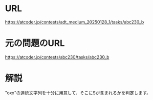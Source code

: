 # URL
https://atcoder.jp/contests/adt_medium_20250128_1/tasks/abc230_b

# 元の問題のURL
https://atcoder.jp/contests/abc230/tasks/abc230_b

# 解説
"oxx"の連続文字列を十分に用意して、そこにSが含まれるかを判定します。

